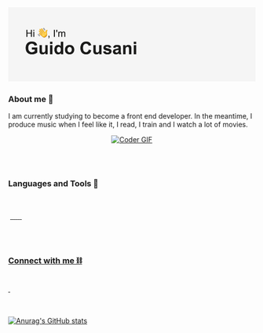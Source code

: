 <img src="https://github.com/gducsn/gducsn/blob/main/header/05.png?raw=true" alt="">

<h3 align="left">About me 📖</h3>

I am currently studying to become a front end developer. In the meantime, I produce music when I feel like it, I read, I train and I watch a lot of movies.

<p align="center">
    <a href="#"><img src="https://media.giphy.com/media/SWoSkN6DxTszqIKEqv/giphy.gif" alt="Coder GIF" width="500"
            height="400"></a>
</p>
<br>
<br>
<h3>Languages and Tools &#128296</h3>

<br>

<p align="left">
<img src="https://img.shields.io/badge/HTML-5-black?style=for-the-badge&logo=appveyor?link=http://left&link=https://it.wikipedia.org/wiki/HTML5"alt="">
</img>
<a href="https://img.shields.io/badge/HTML-5-black?style=for-the-badge&logo=appveyor?link=http://left&link=https://it.wikipedia.org/wiki/HTML5">
<img src="https://img.shields.io/badge/CSS-3-black?style=for-the-badge&logo=appveyor?link=http://left&link=https://www.w3.org/TR/2001/WD-css3-roadmap-20010523/"alt="">
</img>
<img src="https://img.shields.io/badge/javascript-JS-black?style=for-the-badge&logo=appveyor?link=http://left&link=https://javascript.info/" alt="">
</img>
<img src="https://img.shields.io/badge/GITHUB-GIT-black?style=for-the-badge&logo=appveyor?link=http://left&link=https://github.com/" alt="">
</img>
<img src="https://img.shields.io/badge/Adobe%20-AAE-black?style=for-the-badge&logo=appveyor?link=https://it.wikipedia.org/wiki/Adobe_After_Effects" alt="">
</img>
<img src="https://img.shields.io/badge/Adobe%20-PH-black?style=for-the-badge&logo=appveyor?link=https://it.wikipedia.org/wiki/Adobe_Photoshop" alt="">
</img>
<img src="https://img.shields.io/badge/OFFICE%20-MSOffice-black?style=for-the-badge&logo=appveyor?link=https://it.wikipedia.org/wiki/Microsoft_Office" alt="">
</img>
<img src="https://img.shields.io/badge/ABLETON%20-LIVE-black?style=for-the-badge&logo=appveyor?link=https://it.wikipedia.org/wiki/Ableton_Live" alt="">
</img>


      
    
    
</p>
<br>
<br>

<h3>Connect with me ⛓</h3>

<br>
<img src="https://img.shields.io/badge/INSTAGRAM-IG-black?style=for-the-badge&logo=appveyor?link=https://www.instagram.com/gducsn" alt="">
</img>
<img src="https://img.shields.io/badge/EMAIL-GMAIL-black?style=for-the-badge&logo=appveyor?link=mailto:gducsngmail.com" alt="">
</img>


<br>
<br>
<br>

![Anurag's GitHub stats](https://github-readme-stats.vercel.app/api?username=gducsn&show_icons=true&theme=dark)
###



